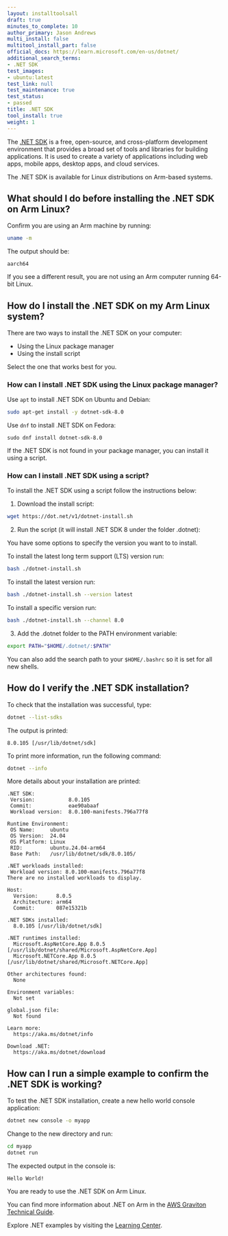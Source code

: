 ```yaml
---
layout: installtoolsall
draft: true
minutes_to_complete: 10
author_primary: Jason Andrews
multi_install: false
multitool_install_part: false
official_docs: https://learn.microsoft.com/en-us/dotnet/
additional_search_terms:
- .NET SDK
test_images:
- ubuntu:latest
test_link: null
test_maintenance: true
test_status:
- passed
title: .NET SDK
tool_install: true
weight: 1
---
```


The [.NET SDK](https://dotnet.microsoft.com/en-us/) is a free, open-source, and cross-platform development environment that provides a broad set of tools and libraries for building applications. It is used to create a variety of applications including web apps, mobile apps, desktop apps, and cloud services.

The .NET SDK is available for Linux distributions on Arm-based systems. 

## What should I do before installing the .NET SDK on Arm Linux?

Confirm you are using an Arm machine by running:

```bash
uname -m
```

The output should be:

```output
aarch64
```

If you see a different result, you are not using an Arm computer running 64-bit Linux.

## How do I install the .NET SDK on my Arm Linux system?

There are two ways to install the .NET SDK on your computer:
- Using the Linux package manager
- Using the install script

Select the one that works best for you. 

### How can I install .NET SDK using the Linux package manager?

Use `apt` to install .NET SDK on Ubuntu and Debian:

```bash
sudo apt-get install -y dotnet-sdk-8.0
```

Use `dnf` to install .NET SDK on Fedora:

```console
sudo dnf install dotnet-sdk-8.0
```

If the .NET SDK is not found in your package manager, you can install it using a script.

### How can I install .NET SDK using a script?

To install the .NET SDK using a script follow the instructions below:

1.	Download the install script:

```bash 
wget https://dot.net/v1/dotnet-install.sh
```

2.	Run the script (it will install .NET SDK 8 under the folder .dotnet): 

You have some options to specify the version you want to to install.

To install the latest long term support (LTS) version run:

```bash
bash ./dotnet-install.sh
```

To install the latest version run:

```bash
bash ./dotnet-install.sh --version latest
```

To install a specific version run:

```bash
bash ./dotnet-install.sh --channel 8.0
```

3.	Add the .dotnet folder to the PATH environment variable:

```bash
export PATH="$HOME/.dotnet/:$PATH"
```

You can also add the search path to your `$HOME/.bashrc` so it is set for all new shells.

## How do I verify the .NET SDK installation?

To check that the installation was successful, type: 

```bash 
dotnet --list-sdks
```

The output is printed:

```output
8.0.105 [/usr/lib/dotnet/sdk]
```

To print more information, run the following command:

```bash
dotnet --info
```

More details about your installation are printed:

```output
.NET SDK:
 Version:           8.0.105
 Commit:            eae90abaaf
 Workload version:  8.0.100-manifests.796a77f8

Runtime Environment:
 OS Name:     ubuntu
 OS Version:  24.04
 OS Platform: Linux
 RID:         ubuntu.24.04-arm64
 Base Path:   /usr/lib/dotnet/sdk/8.0.105/

.NET workloads installed:
 Workload version: 8.0.100-manifests.796a77f8
There are no installed workloads to display.

Host:
  Version:      8.0.5
  Architecture: arm64
  Commit:       087e15321b

.NET SDKs installed:
  8.0.105 [/usr/lib/dotnet/sdk]

.NET runtimes installed:
  Microsoft.AspNetCore.App 8.0.5 [/usr/lib/dotnet/shared/Microsoft.AspNetCore.App]
  Microsoft.NETCore.App 8.0.5 [/usr/lib/dotnet/shared/Microsoft.NETCore.App]

Other architectures found:
  None

Environment variables:
  Not set

global.json file:
  Not found

Learn more:
  https://aka.ms/dotnet/info

Download .NET:
  https://aka.ms/dotnet/download
```

## How can I run a simple example to confirm the .NET SDK is working?

To test the .NET SDK installation, create a new hello world console application:

```bash
dotnet new console -o myapp
```

Change to the new directory and run:

```bash
cd myapp
dotnet run
```

The expected output in the console is:

```output
Hello World!
```

You are ready to use the .NET SDK on Arm Linux. 

You can find more information about .NET on Arm in the [AWS Graviton Technical Guide](https://github.com/aws/aws-graviton-getting-started/blob/main/dotnet.md).

Explore .NET examples by visiting the [Learning Center](https://dotnet.microsoft.com/en-us/learn).
